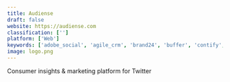```yaml
---
title: Audiense
draft: false 
website: https://audiense.com
classification: ['']
platform: ['Web']
keywords: ['adobe_social', 'agile_crm', 'brand24', 'buffer', 'contify', 'f5bot', 'falcon.io', 'hootsuite', 'kontentino', 'nuvi', 'netbase', 'peoplebrowsr', 'simply_measured', 'socialbakers_suite', 'spredfast', 'sysomos_heartbeat', 'talkwalker', 'tapclicks', 'tracx', 'zoho_social', 'mention']
image: logo.png
---
```

Consumer insights & marketing platform for Twitter